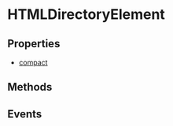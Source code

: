 # HTMLDirectoryElement

## Properties

<ul class="items properties">
  <li>
    <a href="">compact</a>
    <div></div>
  </li>
</ul>

## Methods

<ul class="items methods">

</ul>

## Events
